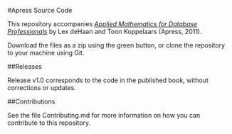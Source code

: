 #Apress Source Code

This repository accompanies [*Applied Mathematics for Database Professionals*](http://www.apress.com/9781430242840) by Lex deHaan and Toon Koppelaars (Apress, 2011).

[comment]: #cover

Download the files as a zip using the green button, or clone the repository to your machine using Git.

##Releases

Release v1.0 corresponds to the code in the published book, without corrections or updates.

##Contributions

See the file Contributing.md for more information on how you can contribute to this repository.
